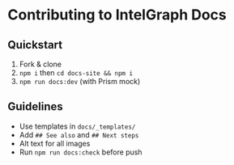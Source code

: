 # Contributing to IntelGraph Docs

## Quickstart

1. Fork & clone
2. `npm i` then `cd docs-site && npm i`
3. `npm run docs:dev` (with Prism mock)

## Guidelines

- Use templates in `docs/_templates/`
- Add `## See also` and `## Next steps`
- Alt text for all images
- Run `npm run docs:check` before push
